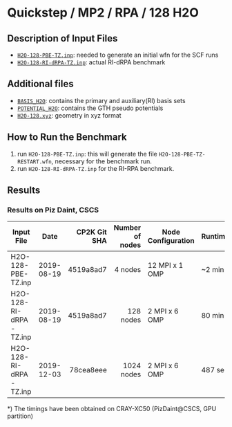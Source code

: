 # Quickstep / MP2 / RPA / 128 H2O

## Description of Input Files

- [`H2O-128-PBE-TZ.inp`](H2O-128-PBE-TZ.inp):
  needed to generate an initial wfn for the SCF runs
- [`H2O-128-RI-dRPA-TZ.inp`](H2O-128-RI-dRPA-TZ.inp): actual RI-dRPA benchmark

## Additional files

- [`BASIS_H2O`](BASIS_H2O): contains the primary and auxiliary(RI) basis sets
- [`POTENTIAL_H2O`](POTENTIAL_H2O): contains the GTH pseudo potentials
- [`H2O-128.xyz`](H2O-128.xyz): geometry in xyz format

## How to Run the Benchmark

1. run `H2O-128-PBE-TZ.inp`: this will generate the file `H2O-128-PBE-TZ-RESTART.wfn`,
   necessary for the benchmark run.
2. run `H2O-128-RI-dRPA-TZ.inp` for the RI-RPA benchmark.

## Results

### Results on Piz Daint, CSCS
<!-- markdownlint-disable MD013 -->
| Input File             | Date       | CP2K Git SHA | Number of nodes | Node Configuration  | Runtime |
| ---------------------- | ---------- | ------------:| ---------------:| ------------------- | ------- |
| H2O-128-PBE-TZ.inp     | 2019-08-19 | 4519a8ad7    | 4 nodes         | 12 MPI x 1 OMP      | ~2 min  |
| H2O-128-RI-dRPA-TZ.inp | 2019-08-19 | 4519a8ad7    | 128 nodes       | 2 MPI x 6 OMP       | 80 min  |
| H2O-128-RI-dRPA-TZ.inp | 2019-12-03 | 78cea8eee    | 1024 nodes      | 2 MPI x 6 OMP       | 487 sec |
<!-- markdownlint-enable MD013 -->

*) The timings have been obtained on CRAY-XC50 (PizDaint@CSCS, GPU partition)
